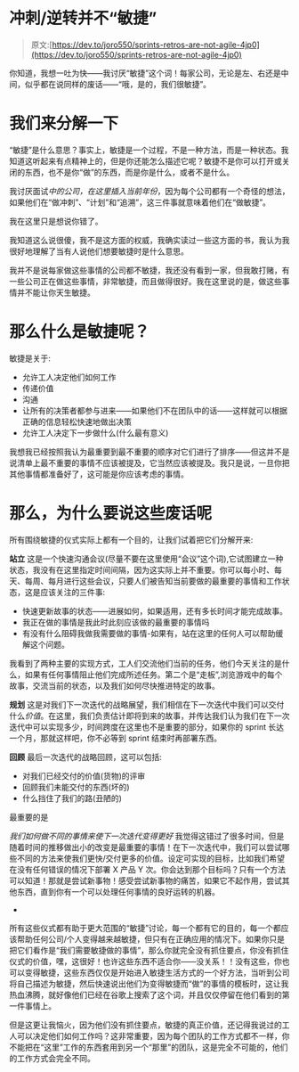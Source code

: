 # 冲刺/逆转并不“敏捷”

> 原文:[https://dev.to/joro550/sprints-retros-are-not-agile-4jp0](https://dev.to/joro550/sprints-retros-are-not-agile-4jp0)

你知道，我想一吐为快——我讨厌“敏捷”这个词！每家公司，无论是左、右还是中间，似乎都在说同样的废话——“哦，是的，我们很敏捷”。

# [](#lets-break-it-down)我们来分解一下

“敏捷”是什么意思？事实上，敏捷是一个过程，不是一种方法，而是一种状态。我知道这听起来有点精神上的，但是你还能怎么描述它呢？敏捷不是你可以打开或关闭的东西，也不是你“做”的东西，而是你是什么，或者不是什么。

我讨厌面试*中的公司，在这里插入当前年份*，因为每个公司都有一个奇怪的想法，如果他们在“做冲刺”、“计划”和“追溯”，这三件事就意味着他们在“做敏捷”。

我在这里只是想说你错了。

我知道这么说很傻，我不是这方面的权威，我确实读过一些这方面的书，我认为我很好地理解了当有人说他们想要敏捷时是什么意思。

我并不是说每家做这些事情的公司都不敏捷，我还没有看到一家，但我敢打赌，有一些公司正在做这些事情，非常敏捷，而且做得很好。我在这里说的是，做这些事情并不能让你天生敏捷。

# [](#so-what-is-agile)那么什么是敏捷呢？

敏捷是关于:

*   允许工人决定他们如何工作
*   传递价值
*   沟通
*   让所有的决策者都参与进来——如果他们不在团队中的话——这样就可以根据正确的信息轻松快速地做出决策
*   允许工人决定下一步做什么(什么最有意义)

我想我已经按照我认为最重要到最不重要的顺序对它们进行了排序——但这并不是说清单上最不重要的事情不应该被提及，它当然应该被提及。我只是说，一旦你把其他事情都准备好了，这可能是你应该考虑的事情。

# 那么，为什么要说这些废话呢

所有围绕敏捷的仪式实际上都有一个目的，让我们试着把它们分解开来:

**站立**
这是一个快速沟通会议(尽量不要在这里使用“会议”这个词),它试图建立一种状态，我没有在这里指定时间间隔，因为这实际上并不重要。你可以每小时、每天、每周、每月进行这些会议，只要人们被告知当前要做的最重要的事情和工作状态，这是应该关注的三件事:

*   快速更新故事的状态——进展如何，如果适用，还有多长时间才能完成故事。
*   我正在做的事情是我此时此刻应该做的最重要的事情吗
*   有没有什么阻碍我做我需要做的事情-如果有，站在这里的任何人可以帮助缓解这个问题。

我看到了两种主要的实现方式，工人们交流他们当前的任务，他们今天关注的是什么，如果有任何事情阻止他们完成所述任务。第二个是“走板”,浏览游戏中的每个故事，交流当前的状态，以及我们如何尽快推进特定的故事。

**规划**
这是对我们下一次迭代的战略展望，我们相信在下一次迭代中我们可以交付什么*价值*。在这里，我们负责估计即将到来的故事，并传达我们认为我们在下一次迭代中可以实现多少，时间跨度在这里也不是重要的部分，如果你的 sprint 长达一个月，那就这样吧，你不必等到 sprint 结束时再部署东西。

**回顾**
最后一次迭代的战略回顾，这可以包括:

*   对我们已经交付的价值(货物)的评审
*   回顾我们未能交付的东西(坏的)
*   什么挡住了我们的路(丑陋的)

最重要的是

*我们如何做不同的事情来使下一次迭代变得更好*
我觉得这错过了很多时间，但是随着时间的推移做出小的改变是最重要的事情！在下一次迭代中，我们可以尝试哪些不同的方法来使我们更快/交付更多的价值。设定可实现的目标，比如我们希望在没有任何错误的情况下部署 X 产品 Y 次。你会达到那个目标吗？只有一个方法可以知道！那就是尝试新事物！感受尝试新事物的痛苦，如果它不起作用，尝试其他东西，直到你有一个可以处理任何事情的良好运转的机器。

-
所有这些仪式都有助于更大范围的“敏捷”讨论，每一个都有它的目的，每一个都应该帮助任何公司/个人变得越来越敏捷，但只有在正确应用的情况下。如果你只是把它们看作是“我们需要敏捷做的事情”，那么你就完全没有抓住要点，你没有抓住仪式的价值，嘿，这很好！也许这些东西不适合你——没关系！！没有这些，你也可以变得敏捷，这些东西仅仅是开始进入敏捷生活方式的一个好方法，当听到公司将自己描述为敏捷，然后快速说出他们为变得敏捷而“做”的事情的模板时，这让我热血沸腾，就好像他们已经在谷歌上搜索了这个词，并且仅仅停留在他们看到的第一件事情上。

但是这更让我恼火，因为他们没有抓住要点，敏捷的真正价值，还记得我说过的工人可以决定他们如何工作吗？这非常重要，因为每个团队的工作方式都不一样，你不能把在“这里”工作的东西套用到另一个“那里”的团队，这是完全不可能的，他们的工作方式会完全不同。